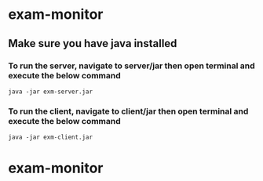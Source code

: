 # exam-monitor

## Make sure you have java installed

### To run the server, navigate to server/jar then open terminal and execute the below command
`java -jar exm-server.jar`

### To run the client, navigate to client/jar then open terminal and execute the below command
`java -jar exm-client.jar`
# exam-monitor
